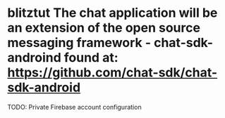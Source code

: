 # blitztut The chat application will be an extension of the open source messaging framework - chat-sdk-androind found at: https://github.com/chat-sdk/chat-sdk-android
TODO: Private Firebase account configuration
